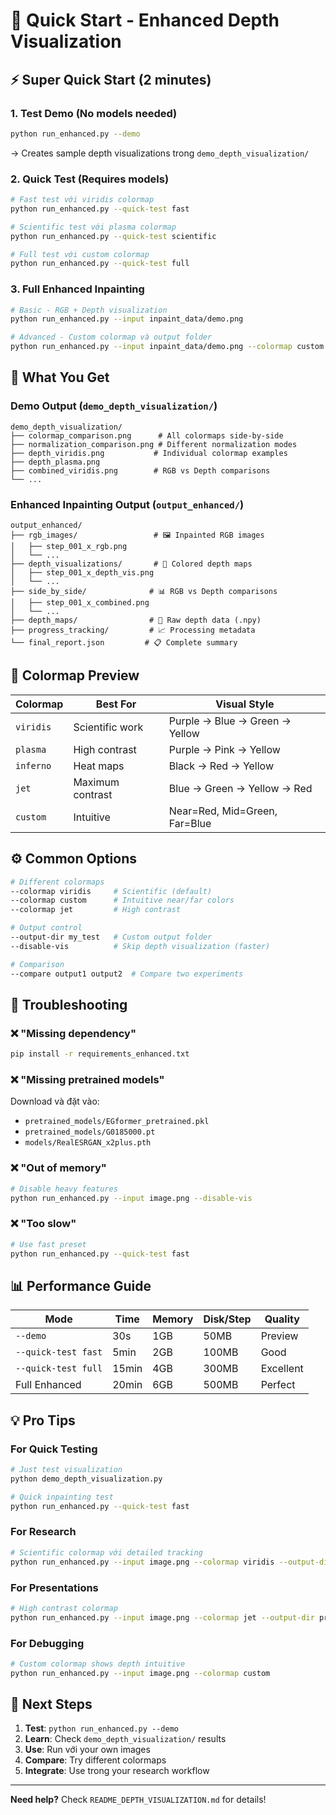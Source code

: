 # 🚀 Quick Start - Enhanced Depth Visualization

## ⚡ Super Quick Start (2 minutes)

### 1. Test Demo (No models needed)

```bash
python run_enhanced.py --demo
```

→ Creates sample depth visualizations trong `demo_depth_visualization/`

### 2. Quick Test (Requires models)

```bash
# Fast test với viridis colormap
python run_enhanced.py --quick-test fast

# Scientific test với plasma colormap
python run_enhanced.py --quick-test scientific

# Full test với custom colormap
python run_enhanced.py --quick-test full
```

### 3. Full Enhanced Inpainting

```bash
# Basic - RGB + Depth visualization
python run_enhanced.py --input inpaint_data/demo.png

# Advanced - Custom colormap và output folder
python run_enhanced.py --input inpaint_data/demo.png --colormap custom --output-dir my_experiment
```

## 📁 What You Get

### Demo Output (`demo_depth_visualization/`)

```
demo_depth_visualization/
├── colormap_comparison.png      # All colormaps side-by-side
├── normalization_comparison.png # Different normalization modes
├── depth_viridis.png           # Individual colormap examples
├── depth_plasma.png
├── combined_viridis.png        # RGB vs Depth comparisons
└── ...
```

### Enhanced Inpainting Output (`output_enhanced/`)

```
output_enhanced/
├── rgb_images/                 # 🖼️ Inpainted RGB images
│   ├── step_001_x_rgb.png
│   └── ...
├── depth_visualizations/       # 🎨 Colored depth maps
│   ├── step_001_x_depth_vis.png
│   └── ...
├── side_by_side/              # 📊 RGB vs Depth comparisons
│   ├── step_001_x_combined.png
│   └── ...
├── depth_maps/                # 💾 Raw depth data (.npy)
├── progress_tracking/         # 📈 Processing metadata
└── final_report.json         # 📋 Complete summary
```

## 🎨 Colormap Preview

| Colormap  | Best For         | Visual Style                   |
| --------- | ---------------- | ------------------------------ |
| `viridis` | Scientific work  | Purple → Blue → Green → Yellow |
| `plasma`  | High contrast    | Purple → Pink → Yellow         |
| `inferno` | Heat maps        | Black → Red → Yellow           |
| `jet`     | Maximum contrast | Blue → Green → Yellow → Red    |
| `custom`  | Intuitive        | Near=Red, Mid=Green, Far=Blue  |

## ⚙️ Common Options

```bash
# Different colormaps
--colormap viridis     # Scientific (default)
--colormap custom      # Intuitive near/far colors
--colormap jet         # High contrast

# Output control
--output-dir my_test   # Custom output folder
--disable-vis          # Skip depth visualization (faster)

# Comparison
--compare output1 output2  # Compare two experiments
```

## 🔧 Troubleshooting

### ❌ "Missing dependency"

```bash
pip install -r requirements_enhanced.txt
```

### ❌ "Missing pretrained models"

Download và đặt vào:

- `pretrained_models/EGformer_pretrained.pkl`
- `pretrained_models/G0185000.pt`
- `models/RealESRGAN_x2plus.pth`

### ❌ "Out of memory"

```bash
# Disable heavy features
python run_enhanced.py --input image.png --disable-vis
```

### ❌ "Too slow"

```bash
# Use fast preset
python run_enhanced.py --quick-test fast
```

## 📊 Performance Guide

| Mode                | Time  | Memory | Disk/Step | Quality   |
| ------------------- | ----- | ------ | --------- | --------- |
| `--demo`            | 30s   | 1GB    | 50MB      | Preview   |
| `--quick-test fast` | 5min  | 2GB    | 100MB     | Good      |
| `--quick-test full` | 15min | 4GB    | 300MB     | Excellent |
| Full Enhanced       | 20min | 6GB    | 500MB     | Perfect   |

## 💡 Pro Tips

### For Quick Testing

```bash
# Just test visualization
python demo_depth_visualization.py

# Quick inpainting test
python run_enhanced.py --quick-test fast
```

### For Research

```bash
# Scientific colormap với detailed tracking
python run_enhanced.py --input image.png --colormap viridis --output-dir experiment_001
```

### For Presentations

```bash
# High contrast colormap
python run_enhanced.py --input image.png --colormap jet --output-dir presentation
```

### For Debugging

```bash
# Custom colormap shows depth intuitive
python run_enhanced.py --input image.png --colormap custom
```

## 🎯 Next Steps

1. **Test**: `python run_enhanced.py --demo`
2. **Learn**: Check `demo_depth_visualization/` results
3. **Use**: Run với your own images
4. **Compare**: Try different colormaps
5. **Integrate**: Use trong your research workflow

---

**Need help?** Check `README_DEPTH_VISUALIZATION.md` for details!

